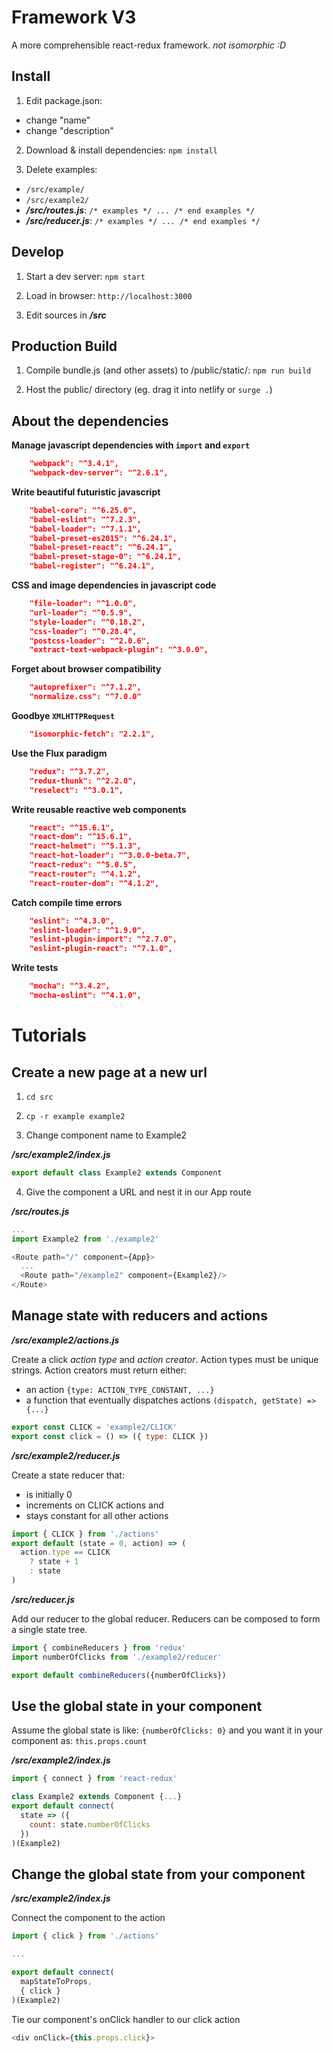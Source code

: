 Framework V3
============

A more comprehensible react-redux framework. *not isomorphic :D*

Install
-------

1. Edit package.json:
 * change "name"
 * change "description"

2. Download & install dependencies:
 `npm install`

3. Delete examples:
 - `/src/example/`
 - `/src/example2/`
 - __*/src/routes.js*__: `/* examples */ ... /* end examples */`
 - __*/src/reducer.js*__: `/* examples */ ... /* end examples */`


Develop
-------

1. Start a dev server:
 `npm start`

2. Load in browser:
 `http://localhost:3000`

3. Edit sources in __*/src*__


Production Build
----------------

1. Compile bundle.js (and other assets) to /public/static/:
 `npm run build`

2. Host the public/ directory (eg. drag it into netlify or `surge .`)



About the dependencies
----------------------

**Manage javascript dependencies with `import` and `export`**
```json
    "webpack": "^3.4.1",
    "webpack-dev-server": "^2.6.1",
```

**Write beautiful futuristic javascript**
```json
    "babel-core": "^6.25.0",
    "babel-eslint": "^7.2.3",
    "babel-loader": "^7.1.1",
    "babel-preset-es2015": "^6.24.1",
    "babel-preset-react": "^6.24.1",
    "babel-preset-stage-0": "^6.24.1",
    "babel-register": "^6.24.1",
```

**CSS and image dependencies in javascript code**
```json
    "file-loader": "^1.0.0",
    "url-loader": "^0.5.9",
    "style-loader": "^0.18.2",
    "css-loader": "^0.28.4",
    "postcss-loader": "^2.0.6",
    "extract-text-webpack-plugin": "^3.0.0",
```

**Forget about browser compatibility**
```json
    "autoprefixer": "^7.1.2",
    "normalize.css": "^7.0.0"
```


**Goodbye `XMLHTTPRequest`**
```json
    "isomorphic-fetch": "2.2.1",
```

**Use the Flux paradigm**
```json
    "redux": "^3.7.2",
    "redux-thunk": "^2.2.0",
    "reselect": "^3.0.1",
```

**Write reusable reactive web components**
```json
    "react": "^15.6.1",
    "react-dom": "^15.6.1",
    "react-helmet": "^5.1.3",
    "react-hot-loader": "^3.0.0-beta.7",
    "react-redux": "^5.0.5",
    "react-router": "^4.1.2",
    "react-router-dom": "^4.1.2",
```

**Catch compile time errors**
```json
    "eslint": "^4.3.0",
    "eslint-loader": "^1.9.0",
    "eslint-plugin-import": "^2.7.0",
    "eslint-plugin-react": "^7.1.0",
```

**Write tests**
```json
    "mocha": "^3.4.2",
    "mocha-eslint": "^4.1.0",
```


Tutorials
========

Create a new page at a new url
------------------------------

1. `cd src`
2. `cp -r example example2`

3. Change component name to Example2

 __*/src/example2/index.js*__
 ```javascript
 export default class Example2 extends Component
 ```

4. Give the component a URL and nest it in our App route

 __*/src/routes.js*__
 ```javascript
 ...
 import Example2 from './example2'

 <Route path="/" component={App}>
   ...
   <Route path="/example2" component={Example2}/>
 </Route>
 ```


Manage state with reducers and actions
--------------------------------------

__*/src/example2/actions.js*__

Create a click *action type* and *action creator*.
Action types must be unique strings.
Action creators must return either:
- an action `{type: ACTION_TYPE_CONSTANT, ...}`
- a function that eventually dispatches actions `(dispatch, getState) => {...}`

```javascript
export const CLICK = 'example2/CLICK'
export const click = () => ({ type: CLICK })
```


__*/src/example2/reducer.js*__

Create a state reducer that:
- is initially 0
- increments on CLICK actions and
- stays constant for all other actions

```javascript
import { CLICK } from './actions'
export default (state = 0, action) => (
  action.type == CLICK
    ? state + 1
    : state
)
```


__*/src/reducer.js*__

Add our reducer to the global reducer. Reducers can be composed to form a single state tree.

```javascript
import { combineReducers } from 'redux'
import numberOfClicks from './example2/reducer'

export default combineReducers({numberOfClicks})
```



Use the global state in your component
--------------------------------------

Assume the global state is like:
  `{numberOfClicks: 0}`
and you want it in your component as:
  `this.props.count`

__*/src/example2/index.js*__

```javascript
import { connect } from 'react-redux'
```

```javascript
class Example2 extends Component {...}
export default connect(
  state => ({
    count: state.numberOfClicks
  })
)(Example2)
```


Change the global state from your component
-------------------------------------------

__*/src/example2/index.js*__

Connect the component to the action

```javascript
import { click } from './actions'

...

export default connect(
  mapStateToProps,
  { click }
)(Example2)
```

Tie our component's onClick handler to our click action

```javascript
<div onClick={this.props.click}>
```
